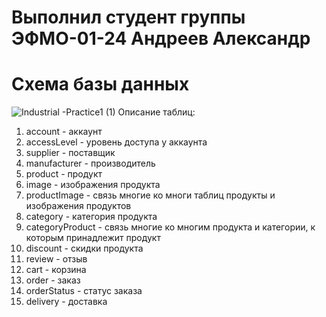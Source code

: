 # Выполнил студент группы ЭФМО-01-24 Андреев Александр
# Схема базы данных
![Industrial -Practice1 (1)](https://github.com/user-attachments/assets/35af116a-e57b-4436-b5f2-3b832a895cbd)
Описание таблиц:
1. account - аккаунт 
2. accessLevel - уровень доступа у аккаунта
3. supplier - поставщик 
4. manufacturer - производитель
5. product - продукт
6. image - изображения продукта
7. productImage - связь многие ко многи таблиц продукты и изображения продуктов
8. category - категория продукта
9. categoryProduct - связь многие ко многим продукта и категории, к которым принадлежит продукт
10. discount - скидки продукта
11. review - отзыв
12. cart - корзина
13. order - заказ
14. orderStatus - статус заказа
15. delivery - доставка


